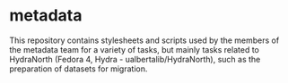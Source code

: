 # metadata
This repository contains stylesheets and scripts used by the members of the metadata team for a variety of tasks, but mainly tasks related to HydraNorth (Fedora 4, Hydra - ualbertalib/HydraNorth), such as the preparation of datasets for migration.
